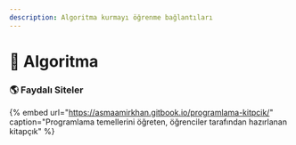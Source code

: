 ```yaml
---
description: Algoritma kurmayı öğrenme bağlantıları
---
```


# 🔢 Algoritma

### 🌎 Faydalı Siteler

{% embed url="https://asmaamirkhan.gitbook.io/programlama-kitpcik/" caption="Programlama temellerini öğreten, öğrenciler tarafından hazırlanan kitapçık" %}



